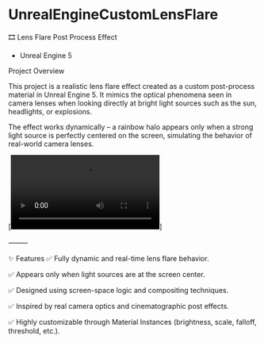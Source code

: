 # UnrealEngineCustomLensFlare


🎞️ Lens Flare Post Process Effect 
- Unreal Engine 5

Project Overview

This project is a realistic lens flare effect created as a custom post-process material in Unreal Engine 5. It mimics the optical phenomena seen in camera lenses when looking directly at bright light sources such as the sun, headlights, or explosions.

The effect works dynamically – a rainbow halo appears only when a strong light source is perfectly centered on the screen, simulating the behavior of real-world camera lenses.

[![Watch Lens Flare Demo](Unreal_Engine_5_2025.08.06_-_01.14.19.08.mov)]

⸻

✨ Features
✅ Fully dynamic and real-time lens flare behavior.

✅ Appears only when light sources are at the screen center.

✅ Designed using screen-space logic and compositing techniques.

✅ Inspired by real camera optics and cinematographic post effects.

✅ Highly customizable through Material Instances (brightness, scale, falloff, threshold, etc.).
